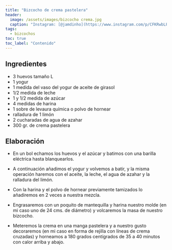 ```yaml
---
title: "Bizcocho de crema pastelera"
header:
  image: /assets/images/bizcocho crema.jpg
  caption: "Instagram: [@jamdinho](https://www.instagram.com/p/CFKRwbLF5sE/)"
tags:
  - bizcochos
toc: true
toc_label: "Contenido"
---
```



## Ingredientes

- 3 huevos tamaño L
- 1 yogur
- 1 medida del vaso del yogur de aceite de girasol
- 1/2 medida de leche
- 1 y 1/2 medida de azúcar
- 4 medidas de harina
- 1 sobre de levaura química o polvo de hornear
- ralladura de 1 limón
- 2 cucharadas de agua de azahar
- 300 gr. de crema pastelera

## Elaboración 

- En un bol echamos los huevos y el azúcar y batimos con una barilla eléctrica hasta blanquearlos.

- A continuación añadimos el yogur y volvemos a batir, y la misma operación haremos con el aceite, la leche, el agua de azahar y la ralladura del limón.

- Con la harina y el polvo de hornear previamente tamizados lo añadiremos en 2 veces a nuestra mezcla.

- Engrasaremos con un poquito de mantequilla y harina nuestro molde (en mi caso uno de 24 cms. de diámetro) y volcaremos la masa de nuestro bizcocho.

- Meteremos la crema en una manga pastelera y a nuestro gusto decoraremos (en mi caso en forma de rejilla con líneas de crema cruzadas) y horneamos a 180 grados centígrados de 35 a 40 minutos con calor arriba y abajo.